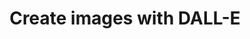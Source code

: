 ---
title: 'Create images with DALL-E'
description: "OpenAI’s DALL-E image APIs generate or edit images with text-based instructions. Ballerina’s powerful standard library makes uploading, downloading, and processing images a breeze."
---